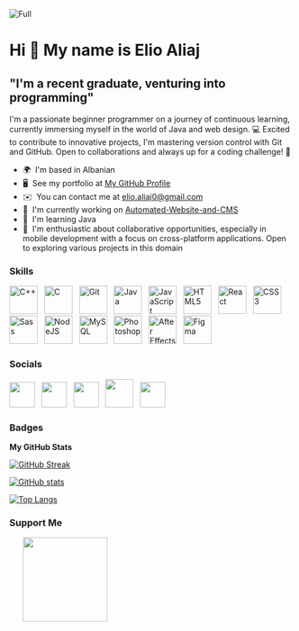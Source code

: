 ![Full](./Assets/programer.gif)

# Hi 👋 My name is Elio Aliaj

## "I'm a recent graduate, venturing into programming"

I'm a passionate beginner programmer on a journey of continuous learning, currently immersing myself in the world of Java and web design. 💻 Excited to contribute to innovative projects, I'm mastering version control with Git and GitHub. Open to collaborations and always up for a coding challenge! 🚀

- 🌍  I'm based in Albanian
- 🖥️  See my portfolio at [My GitHub Profile](http://github.com/Elio-Aliaj)
- ✉️  You can contact me at [elio.aliaj0@gmail.com](mailto:elio.aliaj0@gmail.com)
- 🚀  I'm currently working on [Automated-Website-and-CMS](http://github.com/Elio-Aliaj/Automated-Website-and-CMS)
- 🧠  I'm learning Java
- 🤝  I'm enthusiastic about collaborative opportunities, especially in mobile development with a focus on cross-platform applications. Open to exploring various projects in this domain

<!-- <a href="https://www.github.com/Elio-Aliaj" target="_blank" rel="noreferrer"><img alt="GitHub followers" src="https://img.shields.io/github/followers/Elio-Aliaj?style=for-the-badge&logo=github&labelColor=000&color=006dfc"></a>

<a href="https://www.x.com/Elio_Aliaj" target="_blank" rel="noreferrer"><img alt="X (formerly Twitter) Follow" src="https://img.shields.io/twitter/follow/Elio_Aliaj?style=for-the-badge&logo=x&labelColor=000&color=006dfc">
</a> -->

### Skills

<p align="left">
<a href="https://docs.microsoft.com/en-us/cpp/?view=msvc-170" target="_blank" rel="noreferrer"><img src="https://raw.githubusercontent.com/danielcranney/readme-generator/main/public/icons/skills/cplusplus-colored.svg" width="50" height="50" alt="C++" /></a>&nbsp;&nbsp;&nbsp;<a href="https://docs.microsoft.com/en-us/cpp/?view=msvc-170" target="_blank" rel="noreferrer"><img src="https://raw.githubusercontent.com/danielcranney/readme-generator/main/public/icons/skills/c-colored.svg" width="50" height="50" alt="C" /></a>&nbsp;&nbsp;&nbsp;<a href="https://git-scm.com/" target="_blank" rel="noreferrer"><img src="https://raw.githubusercontent.com/danielcranney/readme-generator/main/public/icons/skills/git-colored.svg" width="50" height="50" alt="Git" /></a>&nbsp;&nbsp;&nbsp;<a href="https://www.oracle.com/java/" target="_blank" rel="noreferrer"><img src="https://raw.githubusercontent.com/danielcranney/readme-generator/main/public/icons/skills/java-colored.svg" width="50" height="50" alt="Java" /></a>&nbsp;&nbsp;&nbsp;<a href="https://developer.mozilla.org/en-US/docs/Web/JavaScript" target="_blank" rel="noreferrer"><img src="https://raw.githubusercontent.com/danielcranney/readme-generator/main/public/icons/skills/javascript-colored.svg" width="50" height="50" alt="JavaScript" /></a>&nbsp;&nbsp;&nbsp;<a href="https://developer.mozilla.org/en-US/docs/Glossary/HTML5" target="_blank" rel="noreferrer"><img src="https://raw.githubusercontent.com/danielcranney/readme-generator/main/public/icons/skills/html5-colored.svg" width="50" height="50" alt="HTML5" /></a>&nbsp;&nbsp;&nbsp;<a href="https://reactjs.org/" target="_blank" rel="noreferrer"><img src="https://raw.githubusercontent.com/danielcranney/readme-generator/main/public/icons/skills/react-colored.svg" width="50" height="50" alt="React" /></a>&nbsp;&nbsp;&nbsp;<a href="https://www.w3.org/TR/CSS/#css" target="_blank" rel="noreferrer"><img src="https://raw.githubusercontent.com/danielcranney/readme-generator/main/public/icons/skills/css3-colored.svg" width="50" height="50" alt="CSS3" /></a>&nbsp;&nbsp;&nbsp;<a href="https://sass-lang.com/" target="_blank" rel="noreferrer"><img src="https://raw.githubusercontent.com/danielcranney/readme-generator/main/public/icons/skills/sass-colored.svg" width="50" height="50" alt="Sass" /></a>&nbsp;&nbsp;&nbsp;<a href="https://nodejs.org/en/" target="_blank" rel="noreferrer"><img src="https://raw.githubusercontent.com/danielcranney/readme-generator/main/public/icons/skills/nodejs-colored.svg" width="50" height="50" alt="NodeJS" /></a>&nbsp;&nbsp;&nbsp;<a href="https://www.mysql.com/" target="_blank" rel="noreferrer"><img src="https://raw.githubusercontent.com/danielcranney/readme-generator/main/public/icons/skills/mysql-colored.svg" width="50" height="50" alt="MySQL" /></a>&nbsp;&nbsp;&nbsp;<a href="https://www.adobe.com/uk/products/photoshop.html" target="_blank" rel="noreferrer"><img src="https://raw.githubusercontent.com/danielcranney/readme-generator/main/public/icons/skills/photoshop-colored.svg" width="50" height="50" alt="Photoshop" /></a>&nbsp;&nbsp;&nbsp;<a href="https://www.adobe.com/uk/products/aftereffects.html" target="_blank" rel="noreferrer"><picture><source media="(prefers-color-scheme: light)" srcset="https://raw.githubusercontent.com/danielcranney/readme-generator/main/public/icons/skills/aftereffects-colored.svg"/><source media="(prefers-color-scheme: dark)" srcset=".\Assets\afterEffects.svg"/><img src="https://raw.githubusercontent.com/danielcranney/readme-generator/main/public/icons/skills/aftereffects-colored.svg" width="50" height="50" alt="After Effects" /></picture></a>&nbsp;&nbsp;&nbsp;<a href="https://www.figma.com/" target="_blank" rel="noreferrer"><img src="https://raw.githubusercontent.com/danielcranney/readme-generator/main/public/icons/skills/figma-colored.svg" width="50" height="50" alt="Figma" /></a>&nbsp;&nbsp;&nbsp;
</p>

### Socials

<p align="left">
<a href="https://www.github.com/Elio-Aliaj" target="_blank" rel="noreferrer"><picture><source media="(prefers-color-scheme: dark)" srcset="https://raw.githubusercontent.com/danielcranney/readme-generator/main/public/icons/socials/github-dark.svg"/><source media="(prefers-color-scheme: light)" srcset="https://raw.githubusercontent.com/danielcranney/readme-generator/main/public/icons/socials/github.svg"/><img src="https://raw.githubusercontent.com/danielcranney/readme-generator/main/public/icons/socials/github.svg" width="45" height="45"/></picture></a>&nbsp;&nbsp;&nbsp;<a href="https://www.linkedin.com/in/elio-aliaj-48084a255/" target="_blank" rel="noreferrer"><img src="https://raw.githubusercontent.com/danielcranney/readme-generator/main/public/icons/socials/linkedin.svg" width="45" height="45" /></a>&nbsp;&nbsp;&nbsp;<a href="https://www.x.com/Elio_Aliaj" target="_blank" rel="noreferrer"><picture><source media="(prefers-color-scheme: dark)" srcset="https://raw.githubusercontent.com/danielcranney/readme-generator/main/public/icons/socials/twitter-dark.svg" /><source media="(prefers-color-scheme: light)" srcset="https://raw.githubusercontent.com/danielcranney/readme-generator/main/public/icons/socials/twitter.svg" /><img src="https://raw.githubusercontent.com/danielcranney/readme-generator/main/public/icons/socials/twitter.svg" width="45" height="45" /></picture></a>&nbsp;&nbsp;&nbsp;<a href="https://discord.gg/VbVk93tz"><img src="https://assets-global.website-files.com/6257adef93867e50d84d30e2/636e0a69f118df70ad7828d4_icon_clyde_blurple_RGB.svg" width="50" height="50" /></a>&nbsp;&nbsp;&nbsp;<a href="https://stackoverflow.com/users/23133999/elio-aliaj"><img src="https://raw.githubusercontent.com/danielcranney/readme-generator/main/public/icons/socials/stackoverflow.svg" width="45" height="45" /></a></p>

### Badges

<b>My GitHub Stats</b>

[![GitHub Streak](https://streak-stats.demolab.com?user=Elio-Aliaj&theme=tokyonight&border_radius=18&mode=weekly&exclude_days=Sun%2CSat&background=60%2C000017%2C00285F&border=FBFAD1&stroke=FBFAD1&ring=98FCFF&fire=006DFC&card_width=440)](https://github.com/Elio-Aliaj)

[![GitHub stats](https://github-readme-stats.vercel.app/api?username=Elio-Aliaj&show=reviews,discussions_started,discussions_answered,prs_merged,prs_merged_percentage&show_icons=true&theme=tokyonight&border_radius=18&exclude_days=Sun%2CSat&bg_color=60%2C000017%2C00285F&border=FBFAD1&card_width=440&text_color=5682cd&title_color=bf91f3&icon_color=006DFCFF&rank_icon=percentile&ring_color=98FCFFFF)](https://github.com/Elio-Aliaj)

[![Top Langs](https://github-readme-stats.vercel.app/api/top-langs/?username=Elio-Aliaj&langs_count=20&layout=pie&card_width=310&theme=tokyonight&title_color=bf91f3&text_color=5682cd&border_radius=18&border=FBFAD1&bg_color=60%2C000017%2C00285F)](https://github.com/Elio-Aliaj)

<!-- WakeTime

[![Harlok's WakaTime stats](https://github-readme-stats.vercel.app/api/wakatime?username=ffflabs)](https://github.com/anuraghazra/github-readme-stats) -->

<!-- <b>Top Repositories</b>

<div width="100%" align="center"><a href="https://github.com/Elio-Aliaj/Automated-Website-and-CMS" align="left"><img align="left" width="45%" src="https://github-readme-stats.vercel.app/api/pin/?username=Elio-Aliaj&repo=Automated-Website-and-CMS&title_color=0891b2&text_color=ffffff&icon_color=0891b2&bg_color=1c1917&hide_border=true&locale=en" /></a></div><br /><br /><br /><br /><br /><br /><br /> -->

### Support Me

<ul style="list-style-type: none; margin: 0;">

<a href="https://www.buymeacoffee.com/elio_aliaj"><img src="https://cdn.buymeacoffee.com/buttons/v2/default-yellow.png" width="150"/></a>

</ul>
